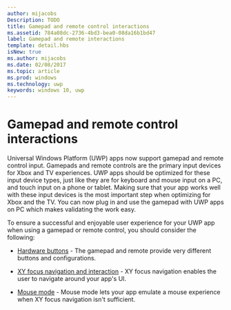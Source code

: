 ```yaml
---
author: mijacobs
Description: TODO
title: Gamepad and remote control interactions
ms.assetid: 784a08dc-2736-4bd3-bea0-08da16b1bd47
label: Gamepad and remote interactions
template: detail.hbs
isNew: true
ms.author: mijacobs
ms.date: 02/08/2017
ms.topic: article
ms.prod: windows
ms.technology: uwp
keywords: windows 10, uwp
---
```


# Gamepad and remote control interactions

Universal Windows Platform (UWP) apps now support gamepad and remote control input. 
Gamepads and remote controls are the primary input devices for Xbox and TV experiences. 
UWP apps should be optimized for these input device types, just like they are for keyboard and mouse input on a PC, and touch input on a phone or tablet. 
Making sure that your app works well with these input devices is the most important step when optimizing for Xbox and the TV.
You can now plug in and use the gamepad with UWP apps on PC which makes validating the work easy.

To ensure a successful and enjoyable user experience for your UWP app when using a gamepad or remote control, you should consider the following:

* [Hardware buttons](designing-for-tv.md#hardware-buttons) -
The gamepad and remote provide very different buttons and configurations.

* [XY focus navigation and interaction](designing-for-tv.md#xy-focus-navigation-and-interaction) -
XY focus navigation enables the user to navigate around your app's UI.

* [Mouse mode](designing-for-tv.md#mouse-mode) -
Mouse mode lets your app emulate a mouse experience when XY focus navigation isn't sufficient.

